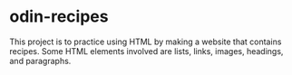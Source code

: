 # odin-recipes
This project is to practice using HTML by making a website that contains recipes. Some HTML elements involved are lists, links, images, headings, and paragraphs.